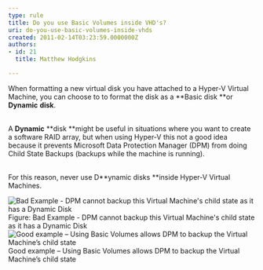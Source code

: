 ```yaml
---
type: rule
title: Do you use Basic Volumes inside VHD's?
uri: do-you-use-basic-volumes-inside-vhds
created: 2011-02-14T03:23:59.0000000Z
authors:
- id: 21
  title: Matthew Hodgkins

---
```


 When formatting a new virtual disk you have attached to a Hyper-V Virtual Machine, you can choose to to format the disk as a **Basic disk **or **Dynamic** **disk**.

<br>A **Dynamic** **disk **might be useful in situations where you want to create a software RAID array, but when using Hyper-V this not a good idea because it prevents Microsoft Data Protection Manager (DPM) from doing Child State Backups (backups while the machine is running).

<br>For this reason, never use D**ynamic disks **inside Hyper-V Virtual Machines.

![Bad Example - DPM cannot backup this Virtual Machine's child state as it has a Dynamic Disk](/ITAndNetworking/RulesToBetterHyperV/PublishingImages/basicvolumes-badexample.jpg)
Figure: Bad Example - DPM cannot backup this Virtual Machine's child state as it has a Dynamic Disk![Good example – Using Basic Volumes allows DPM to backup the Virtual Machine’s child state](/ITAndNetworking/RulesToBetterHyperV/PublishingImages/basicvolumes-goodexample.jpg)
Good example – Using Basic Volumes allows DPM to backup the Virtual Machine’s child state
